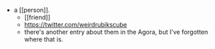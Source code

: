 - a [[person]].
	- [[friend]]
	- https://twitter.com/weirdrubikscube
	- there's another entry about them in the Agora, but I've forgotten where that is.